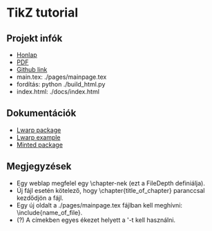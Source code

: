 # TikZ tutorial

## Projekt infók

* [Honlap](https://a-gondolkodas-orome.github.io/latex-tutorial/index.html)
* [PDF](https://a-gondolkodas-orome.github.io/latex-tutorial/mainpage.pdf)
* [Github link](https://github.com/a-gondolkodas-orome/latex-tutorial)
* main.tex: ./pages/mainpage.tex
* fordítás: python ./build_html.py 
* index.html: ./docs/index.html 

## Dokumentációk
* [Lwarp package](https://ctan.ijs.si/tex-archive/macros/latex/contrib/lwarp/lwarp.pdf)
* [Lwarp example](https://people.bath.ac.uk/feb/lwarp/lwarp-intro.html)
* [Minted package](http://tug.ctan.org/macros/latex/contrib/minted/minted.pdf)

## Megjegyzések

* Egy weblap megfelel egy \chapter-nek (ezt a FileDepth definiálja).
* Új fájl esetén kötelező, hogy \chapter{title_of_chapter} paranccsal kezdődjön a fájl. 
* Egy új oldalt a ./pages/mainpage.tex fájlban kell meghívni: \include{name_of_file}.
* (?) A címekben egyes ékezet helyett a  '<karakter>-t kell használni.

